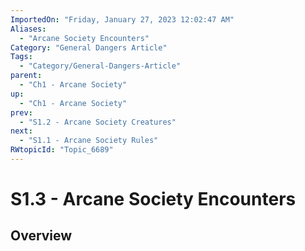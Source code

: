 ```yaml
---
ImportedOn: "Friday, January 27, 2023 12:02:47 AM"
Aliases:
  - "Arcane Society Encounters"
Category: "General Dangers Article"
Tags:
  - "Category/General-Dangers-Article"
parent:
  - "Ch1 - Arcane Society"
up:
  - "Ch1 - Arcane Society"
prev:
  - "S1.2 - Arcane Society Creatures"
next:
  - "S1.1 - Arcane Society Rules"
RWtopicId: "Topic_6689"
---
```

# S1.3 - Arcane Society Encounters
## Overview
